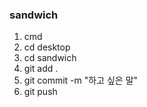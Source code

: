 ### sandwich
1. cmd 
2. cd desktop
3. cd sandwich
4. git add .
5. git commit -m "하고 싶은 말"
6. git push